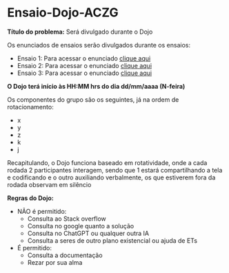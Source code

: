 # Ensaio-Dojo-ACZG

**Título do problema:** Será divulgado durante o Dojo

Os enunciados de ensaios serão divulgados durante os ensaios:

- Ensaio 1: Para acessar o enunciado [clique aqui](https://docs.google.com/document/d/1_G9zLJJjszyBNKQG8kcjqlOkFrcNcvMBNBOuUbMtY4E/edit)
- Ensaio 2: Para acessar o enunciado [clique aqui](https://docs.google.com/document/d/1Bjleo7JUU7UgWdcrqaSyqggH9A2WOJgJMC9QikYK5lk/edit)
- Ensaio 3: Para acessar o enunciado [clique aqui](https://docs.google.com/document/d/1Q_M_JGL25Xu93_c4VwQP2BPo1oQApDMSAHkl1iuz1vQ/edit)


**O Dojo terá início às HH:MM hrs do dia dd/mm/aaaa (N-feira)**


Os componentes do grupo são os seguintes, já na ordem de rotacionamento:
- x
- y
- z
- k
- j

Recapitulando, o Dojo funciona baseado em rotatividade, onde a cada rodada 2 participantes interagem, sendo que 1 estará
compartilhando a tela e codificando e o outro auxiliando verbalmente, os que estiverem fora da rodada observam em silêncio

**Regras do Dojo:**
- NÃO é permitido:
    - Consulta ao Stack overflow
    - Consulta no google quanto a solução
    - Consulta no ChatGPT ou qualquer outra IA
    - Consulta a seres de outro plano existencial ou ajuda de ETs
- É permitido:
    - Consulta a documentação
    - Rezar por sua alma








